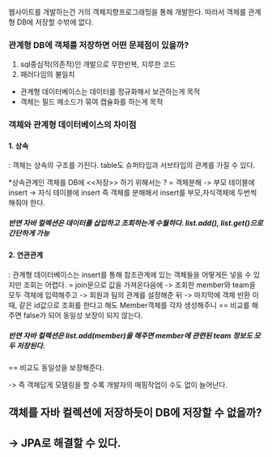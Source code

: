 웹사이트를 개발하는건 거의 객체지향프로그래밍을 통해 개발한다. 따라서 객체를 관계형 DB에 저장할 수밖에 없다. 

### 관계형 DB에 객체를 저장하면 어떤 문제점이 있을까?
1. sql중심적(의존적)인 개발으로 무한반복, 지루한 코드 
2. 패러다임의 불일치
- 관계형 데이터베이스는 데이터를 정규화해서 보관하는게 목적
- 객체는 필드 메소드가 묶여 캡슐화를 하는게 목적

### 객체와 관계형 데이터베이스의 차이점
#### 1. 상속
: 객체는 상속의 구조를 가진다. table도 슈퍼타입과 서브타입의 관계를 가질 수 있다.
 
 *상속관계인 객체를 DB에 <<저장>> 하기 위해서는 ?
 = 객체분해 -> 부모 테이블에 insert -> 자식 테이블에 insert 
   즉 객체를 분해해서 insert를 부모,자식객체에 두번씩 해줘야 한다.
  
  ##### 반면 자바 컬렉션은 데이터를 삽입하고 조회하는게 수월하다. list.add(), list.get()으로 간단하게 가능
  
  #### 2. 연관관계
  : 관계형 데이터베이스는 insert를 통해 참조관계에 있는 객체들을 어떻게든 넣을 수 있지만 조회는 어렵다.
  = join문으로 값을 가져온다음에 -> 조회한 member와 team을 모두 객체에 입력해주고 -> 회원과 팀의 관계를 설정해준 뒤 -> 마지막에 객체 반환
  이 때, 같은 id값으로 조회를 한다고 해도 Member객체를 각자 생성해주니 == 비교를 해주면 false가 되어 동일성 보장이 되지 않는다.
  
  ##### 반면 자바 컬렉션은 list.add(member)을 해주면 member에 관련된 team 정보도 모두 저장된다. 
  == 비교도 동일성을 보장해준다.
  
  -> 즉 객체답게 모델링을 할 수록 개발자의 매핑작업이 수도 없이 늘어난다.
  
  ## 객체를 자바 컬렉션에 저장하듯이 DB에 저장할 수 없을까?
  ## -> JPA로 해결할 수 있다.
  
